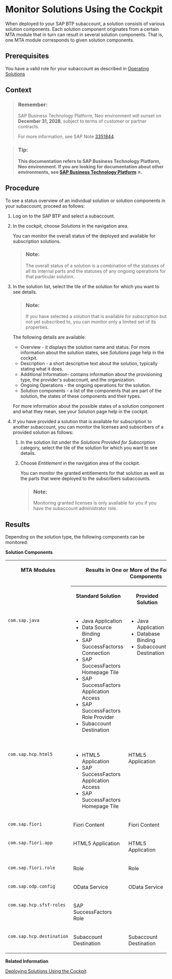 <!-- loio5d5debce48ce42bf9d10ac050d4c2c74 -->

# Monitor Solutions Using the Cockpit

When deployed to your SAP BTP subaccount, a solution consists of various solution components. Each solution component originates from a certain MTA module that in turn can result in several solution components. That is, one MTA module corresponds to given solution components.



<a name="loio5d5debce48ce42bf9d10ac050d4c2c74__prereq_vrr_t4r_nz"/>

## Prerequisites

You have a valid role for your subaccount as described in [Operating Solutions](operating-solutions-2abf7d4.md)



## Context

> ### Remember:  
> SAP Business Technology Platform, Neo environment will sunset on **December 31, 2028**, subject to terms of customer or partner contracts.
> 
> For more information, see SAP Note [3351844](https://me.sap.com/notes/3351844).

> ### Tip:  
> **This documentation refers to SAP Business Technology Platform, Neo environment. If you are looking for documentation about other environments, see [SAP Business Technology Platform](https://help.sap.com/viewer/65de2977205c403bbc107264b8eccf4b/Cloud/en-US/6a2c1ab5a31b4ed9a2ce17a5329e1dd8.html "SAP Business Technology Platform (SAP BTP) is an integrated offering comprised of four technology portfolios: database and data management, application development and integration, analytics, and intelligent technologies. The platform offers users the ability to turn data into business value, compose end-to-end business processes, and build and extend SAP applications quickly.") :arrow_upper_right:.**



<a name="loio5d5debce48ce42bf9d10ac050d4c2c74__steps_q5h_ch5_jz"/>

## Procedure

To see a status overview of an individual solution or solution components in your subaccount, proceed as follows:

1.  Log on to the SAP BTP and select a subaccount.

2.  In the cockpit, choose *Solutions* in the navigation area.

    You can monitor the overall status of the deployed and available for subscription solutions.

    > ### Note:  
    > The overall status of a solution is a combination of the statuses of all its internal parts and the statuses of any ongoing operations for that particular solution.

3.  In the solution list, select the tile of the solution for which you want to see details.

    > ### Note:  
    > If you have selected a solution that is available for subscription but not yet subscribed to, you can monitor only a limited set of its properties.

    The following details are available:

    -   Overview - it displays the solution name and status. For more information about the solution states, see *Solutions* page help in the cockpit.
    -   Description - a short descriptive text about the solution, typically stating what it does.
    -   Additional Information- contains information about the provisioning type, the provider's subaccount, and the organization.
    -   Ongoing Operations - the ongoing operations for the solution.
    -   Solution components - a list of the components that are part of the solution, the states of these components and their types.

    For more information about the possible states of a solution component and what they mean, see your Solution page help in the cockpit.

4.  If you have provided a solution that is available for subscription to another subaccount, you can monitor the licenses and subscribers of a provided solution as follows:

    1.  In the solution list under the *Solutions Provided for Subscription* category, select the tile of the solution for which you want to see details.

    2.  Choose *Entitlement* in the navigation area of the cockpit.

        You can monitor the granted entitlements for that solution as well as the parts that were deployed to the subscribers subaccounts.

        > ### Note:  
        > Monitoring granted licenses is only available for you if you have the subaccount administrator role.





<a name="loio5d5debce48ce42bf9d10ac050d4c2c74__result_ktx_ppr_nz"/>

## Results

Depending on the solution type, the following components can be monitored:

**Solution Components**


<table>
<tr>
<th valign="top" rowspan="2">

MTA Modules



</th>
<th valign="top" colspan="3">

Results in One or More of the Following Solution Components



</th>
</tr>
<tr>
<th valign="top">

Standard Solution



</th>
<th valign="top">

Provided Solution



</th>
<th valign="top">

Subscribed Solution



</th>
</tr>
<tr>
<td valign="top">

`com.sap.java`



</td>
<td valign="top">

-   Java Application
-   Data Source Binding
-   SAP SuccessFactorss Connection
-   SAP SuccessFactors Homepage Tile
-   SAP SuccessFactors Application Access
-   SAP SuccessFactors Role Provider
-   Subaccount Destination



</td>
<td valign="top">

-   Java Application
-   Database Binding
-   Subaccount Destination



</td>
<td valign="top">

-   Java Application Subscription
-   SAP SuccessFactors Application Access
-   SAP SuccessFactors Homepage Tile
-   SAP SuccessFactors Role Provider
-   SAP SuccessFactors Connection
-   Subaccount Subscription Destination



</td>
</tr>
<tr>
<td valign="top">

`com.sap.hcp.html5`



</td>
<td valign="top">

-   HTML5 Application
-   SAP SuccessFactors Application Access
-   SAP SuccessFactors Homepage Tile



</td>
<td valign="top">

HTML5 Application



</td>
<td valign="top">

-   HTML5 Application Subscription
-   SAP SuccessFactors Application Access
-   SuccessFactors Homepage Tile



</td>
</tr>
<tr>
<td valign="top">

`com.sap.fiori`



</td>
<td valign="top">

Fiori Content



</td>
<td valign="top">

Fiori Content



</td>
<td valign="top">

Fiori Content



</td>
</tr>
<tr>
<td valign="top">

`com.sap.fiori.app`



</td>
<td valign="top">

HTML5 Application



</td>
<td valign="top">

HTML5 Application



</td>
<td valign="top">

HTML5 Application Subscription



</td>
</tr>
<tr>
<td valign="top">

`com.sap.fiori.role`



</td>
<td valign="top">

Role



</td>
<td valign="top">

Role



</td>
<td valign="top">

Role



</td>
</tr>
<tr>
<td valign="top">

`com.sap.odp.config`



</td>
<td valign="top">

OData Service



</td>
<td valign="top">

OData Service



</td>
<td valign="top">

OData Service



</td>
</tr>
<tr>
<td valign="top">

`com.sap.hcp.sfsf-roles`



</td>
<td valign="top">

SAP SuccessFactors Role



</td>
<td valign="top">

 



</td>
<td valign="top">

SAP SuccessFactors Role



</td>
</tr>
<tr>
<td valign="top">

`com.sap.hcp.destination`



</td>
<td valign="top">

Subaccount Destination



</td>
<td valign="top">

Subaccount Destination



</td>
<td valign="top">

Subaccount Destination



</td>
</tr>
</table>

**Related Information**  


[Deploying Solutions Using the Cockpit](deploying-solutions-using-the-cockpit-a5db17e.md "")


